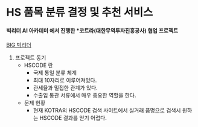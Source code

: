 # HS 품목 분류 결정 및 추천 서비스

#### 빅리더 AI 아카데미 에서 진행한 *코트라(대한무역투자진흥공사) 협업 프로젝트
[BIG 빅리더](https://bigleader.net/)


1. 프로젝트 동기
    * HSCODE 란
      * 국제 통일 분류 체계
      * 최대 10자리로 이루어져있다.
      * 관세율과 밀접한 관계가 있다.
      * 수출입 통관 서류에서 매우 중요한 역할을 한다.
    * 문제 현황
      * 현재 KOTRA의 HSCODE 검색 사이트에서 실거래 품명으로 검색시 원하는 HSCODE 결과를 얻기 어렵다.
